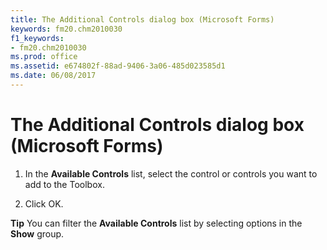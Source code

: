 ```yaml
---
title: The Additional Controls dialog box (Microsoft Forms)
keywords: fm20.chm2010030
f1_keywords:
- fm20.chm2010030
ms.prod: office
ms.assetid: e674802f-88ad-9406-3a06-485d023585d1
ms.date: 06/08/2017
---
```



# The Additional Controls dialog box (Microsoft Forms)




1. In the  **Available Controls** list, select the control or controls you want to add to the Toolbox.
    
2. Click OK.
    




 **Tip**  You can filter the  **Available Controls** list by selecting options in the **Show** group.


